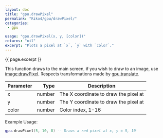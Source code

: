 ```yaml
---
layout: doc
title: "gpu.drawPixel"
permalink: "Riko4/gpu/drawPixel/"
categories:
 - gpu

usage: "gpu.drawPixel(x, y, [color])"
returns: "nil"
excerpt: "Plots a pixel at `x`, `y` with `color`."
---
```


{{ page.excerpt }}

This function draws to the main screen, if you wish to draw to an image, use [image:drawPixel](/image/drawPixel).
Respects transformations made by [gpu.translate](/gpu/translate).


|Parameter|Type|Description|
|:--------|---:|-----------|
|x        |number|The X coordinate to draw the pixel at|
|y        |number|The Y coordinate to draw the pixel at|
|color    |number|Color index, 1-16|


Example Usage:
```lua
gpu.drawPixel(5, 10, 8) -- Draws a red pixel at x, y = 5, 10
```
